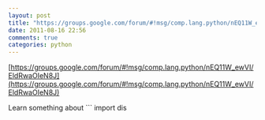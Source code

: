 ```yaml
---
layout: post
title: "https://groups.google.com/forum/#!msg/comp.lang.python/nEQ11W_ewVI/EldRwaOIeN8J"
date: 2011-08-16 22:56
comments: true
categories: python
---
```

[https://groups.google.com/forum/#!msg/comp.lang.python/nEQ11W_ewVI/EldRwaOIeN8J](https://groups.google.com/forum/#!msg/comp.lang.python/nEQ11W_ewVI/EldRwaOIeN8J)


Learn something about ```
import dis
``` from this post

